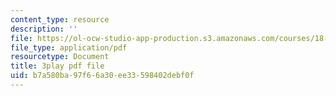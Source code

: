 ```yaml
---
content_type: resource
description: ''
file: https://ol-ocw-studio-app-production.s3.amazonaws.com/courses/18-404j-theory-of-computation-fall-2020/b7a580ba97f66a30ee33598402debf0f_N-_XmLanPYg.pdf
file_type: application/pdf
resourcetype: Document
title: 3play pdf file
uid: b7a580ba-97f6-6a30-ee33-598402debf0f
---
```

